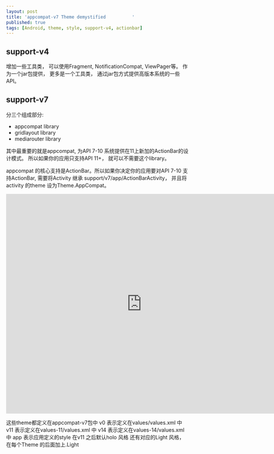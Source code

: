 ```yaml
---
layout: post
title: 'appcompat-v7 Theme demystified 			'
published: true
tags: [Android, theme, style, support-v4, actionbar]
---
```


## support-v4

增加一些工具类， 可以使用Fragment, NotificationCompat, ViewPager等。 作为一个jar包提供， 更多是一个工具类， 通过jar包方式提供高版本系统的一些API。

## support-v7

分三个组成部分:

- appcompat library
- gridlayout library
- mediarouter library

其中最重要的就是appcompat, 为API 7-10 系统提供在11上新加的ActionBar的设计模式。 所以如果你的应用只支持API 11+， 就可以不需要这个library。

appcompat 的核心支持是ActionBar。所以如果你决定你的应用要对API 7-10 支持ActionBar, 需要将Activity 继承 support/v7/app/ActionBarActivity， 并且将activity 的theme 设为Theme.AppCompat。

<iframe src="https://docs.google.com/viewer?srcid=0B0Ljn_Q37N4bY25HcU1rNklUR3M&pid=explorer&efh=false&a=v&chrome=false&embedded=true" width="740" height="600" frameborder="0"></iframe>

这些theme都定义在appcompat-v7包中
v0 表示定义在values/values.xml 中
v11 表示定义在values-11/values.xml 中
v14 表示定义在values-14/values.xml 中
app 表示应用定义的style
在v11 之后默认holo 风格
还有对应的Light 风格， 在每个Theme 的后面加上.Light

